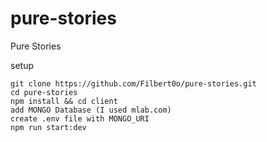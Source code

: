 # pure-stories
Pure Stories

setup

```
git clone https://github.com/Filbert0o/pure-stories.git
cd pure-stories
npm install && cd client
add MONGO Database (I used mlab.com)
create .env file with MONGO_URI
npm run start:dev
```
